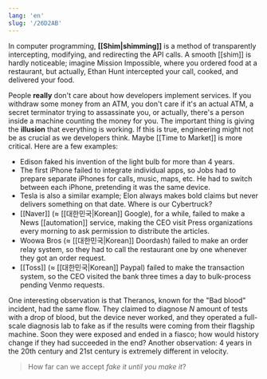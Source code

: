 ```yaml
---
lang: 'en'
slug: '/26D2AB'
---
```


In computer programming, **[[Shim|shimming]]** is a method of transparently intercepting, modifying, and redirecting the API calls. A smooth [[shim]] is hardly noticeable; imagine Mission Impossible, where you ordered food at a restaurant, but actually, Ethan Hunt intercepted your call, cooked, and delivered your food.

People **really** don't care about how developers implement services. If you withdraw some money from an ATM, you don't care if it's an actual ATM, a secret terminator trying to assassinate you, or actually, there's a person inside a machine counting the money for you. The important thing is giving the **illusion** that everything is working. If this is true, engineering might not be as crucial as we developers think. Maybe [[Time to Market]] is more critical. Here are a few examples:

- Edison faked his invention of the light bulb for more than 4 years.
- The first iPhone failed to integrate individual apps, so Jobs had to prepare separate iPhones for calls, music, maps, etc. He had to switch between each iPhone, pretending it was the same device.
- Tesla is also a similar example; Elon always makes bold claims but never delivers something on that date. Where is our Cybertruck?
- [[Naver]] (≈ [[대한민국|Korean]] Google), for a while, failed to make a News [[automation]] service, making the CEO visit Press organizations every morning to ask permission to distribute the articles.
- Woowa Bros (≈ [[대한민국|Korean]] Doordash) failed to make an order relay system, so they had to call the restaurant one by one whenever they got an order request.
- [[Toss]] (≈ [[대한민국|Korean]] Paypal) failed to make the transaction system, so the CEO visited the bank three times a day to bulk-process pending Venmo requests.

One interesting observation is that Theranos, known for the "Bad blood" incident, had the same flow. They claimed to diagnose $N$ amount of tests with a drop of blood, but the device never worked, and they operated a full-scale diagnosis lab to fake as if the results were coming from their flagship machine. Soon they were exposed and ended in a fiasco; how would history change if they had succeeded in the end? Another observation: 4 years in the 20th century and 21st century is extremely different in velocity.

> How far can we accept _fake it until you make it_?
